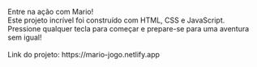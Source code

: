 <p>Entre na ação com Mario!
<br>
Este projeto incrível foi construído com HTML, CSS e JavaScript.
<br>
Pressione qualquer tecla para começar e prepare-se para uma aventura sem igual!
<br>
<br>
Link do projeto: https://mario-jogo.netlify.app
</p>
